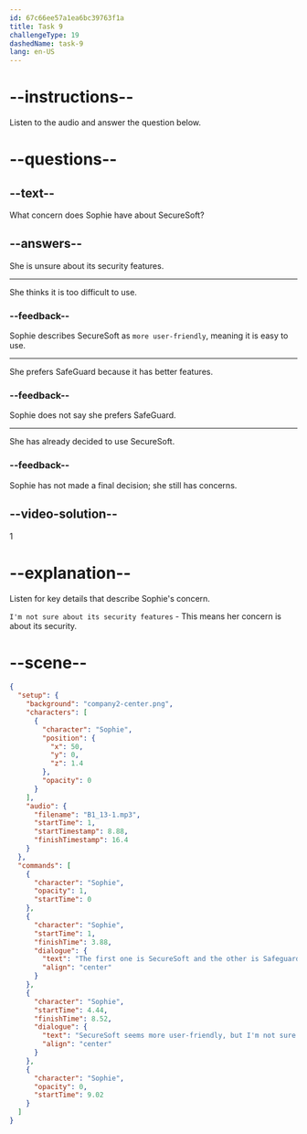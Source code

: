 ```yaml
---
id: 67c66ee57a1ea6bc39763f1a
title: Task 9
challengeType: 19
dashedName: task-9
lang: en-US
---
```


<!-- (audio) Sophie: The first one is SecureSoft, and the other is SafeGuard. SecureSoft seems more user-friendly, but I'm not sure about its security features. -->

# --instructions--

Listen to the audio and answer the question below.

# --questions--

## --text--

What concern does Sophie have about SecureSoft?

## --answers--

She is unsure about its security features.

---

She thinks it is too difficult to use.

### --feedback--

Sophie describes SecureSoft as `more user-friendly`, meaning it is easy to use.

---

She prefers SafeGuard because it has better features.

### --feedback--

Sophie does not say she prefers SafeGuard.

---

She has already decided to use SecureSoft.

### --feedback--

Sophie has not made a final decision; she still has concerns.

## --video-solution--

1

# --explanation--

Listen for key details that describe Sophie's concern.

`I'm not sure about its security features` - This means her concern is about its security.  

# --scene--

```json
{
  "setup": {
    "background": "company2-center.png",
    "characters": [
      {
        "character": "Sophie",
        "position": {
          "x": 50,
          "y": 0,
          "z": 1.4
        },
        "opacity": 0
      }
    ],
    "audio": {
      "filename": "B1_13-1.mp3",
      "startTime": 1,
      "startTimestamp": 8.88,
      "finishTimestamp": 16.4
    }
  },
  "commands": [
    {
      "character": "Sophie",
      "opacity": 1,
      "startTime": 0
    },
    {
      "character": "Sophie",
      "startTime": 1,
      "finishTime": 3.88,
      "dialogue": {
        "text": "The first one is SecureSoft and the other is Safeguard.",
        "align": "center"
      }
    },
    {
      "character": "Sophie",
      "startTime": 4.44,
      "finishTime": 8.52,
      "dialogue": {
        "text": "SecureSoft seems more user-friendly, but I'm not sure about its security features.",
        "align": "center"
      }
    },
    {
      "character": "Sophie",
      "opacity": 0,
      "startTime": 9.02
    }
  ]
}
```
